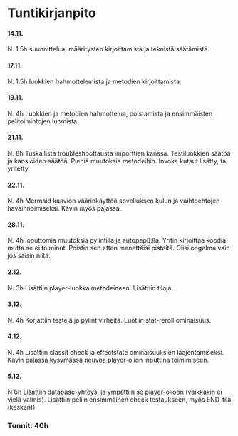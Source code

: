 # Tuntikirjanpito

#### 14.11.
N. 1.5h suunnittelua, määritysten kirjoittamista ja teknistä säätämistä.

#### 17.11.

N. 1.5h luokkien hahmottelemista ja metodien kirjoittamista.

#### 19.11.

N. 4h Luokkien ja metodien hahmottelua, poistamista ja ensimmäisten pelitoimintojen luomista.

#### 21.11.
N. 8h Tuskallista troubleshoottausta importtien kanssa. Testiluokkien säätöä ja kansioiden säätöä. Pieniä muutoksia metodeihin. Invoke kutsut lisätty, tai yritetty.

#### 22.11.
N. 4h Mermaid kaavion väärinkäyttöä sovelluksen kulun ja vaihtoehtojen havainnoimiseksi. Kävin myös pajassa.

#### 28.11.
N. 4h loputtomia muutoksia pylintilla ja autopep8:lla. Yritin kirjoittaa koodia mutta se ei toiminut. Poistin sen etten menettäisi pisteitä. Olisi ongelma vain jos saisin niitä.

#### 2.12.
N. 3h Lisättiin player-luokka metodeineen. Lisättiin tiloja.

#### 3.12. 
N. 4h Korjattiin testejä ja pylint virheitä. Luotiin stat-reroll ominaisuus.

#### 4.12.
N. 4h Lisättiin classit check ja effectstate ominaisuuksien laajentamiseksi. Kävin pajassa kysymässä neuvoa player-olion inputtina toimimiseen.

#### 5.12.

N 6h Lisättiin database-yhteys, ja ympättiin se player-olioon (vaikkakin ei vielä valmis). Lisättiin peliin ensimmäinen check testaukseen, myös END-tila (kesken))

### Tunnit: 40h
